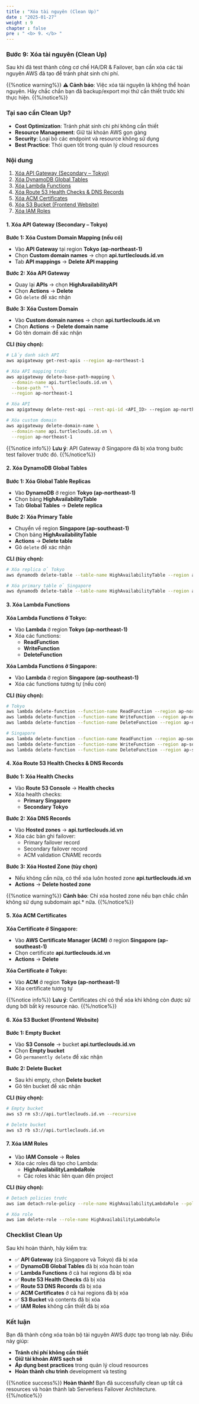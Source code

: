```yaml
---
title : "Xóa tài nguyên (Clean Up)"
date : "2025-01-27" 
weight : 9
chapter : false
pre : " <b> 9. </b> "
---
```


### Bước 9: Xóa tài nguyên (Clean Up)

Sau khi đã test thành công cơ chế HA/DR & Failover, bạn cần xóa các tài nguyên AWS đã tạo để tránh phát sinh chi phí.

{{%notice warning%}}
**⚠️ Cảnh báo**: Việc xóa tài nguyên là không thể hoàn nguyên. Hãy chắc chắn bạn đã backup/export mọi thứ cần thiết trước khi thực hiện.
{{%/notice%}}

### Tại sao cần Clean Up?

- **Cost Optimization**: Tránh phát sinh chi phí không cần thiết
- **Resource Management**: Giữ tài khoản AWS gọn gàng
- **Security**: Loại bỏ các endpoint và resource không sử dụng
- **Best Practice**: Thói quen tốt trong quản lý cloud resources

### Nội dung

1. [Xóa API Gateway (Secondary – Tokyo)](#1-xóa-api-gateway-secondary-tokyo)
2. [Xóa DynamoDB Global Tables](#2-xóa-dynamodb-global-tables)
3. [Xóa Lambda Functions](#3-xóa-lambda-functions)
4. [Xóa Route 53 Health Checks & DNS Records](#4-xóa-route-53-health-checks-dns-records)
5. [Xóa ACM Certificates](#5-xóa-acm-certificates)
6. [Xóa S3 Bucket (Frontend Website)](#6-xóa-s3-bucket-frontend-website)
7. [Xóa IAM Roles](#7-xóa-iam-roles)

#### 1. Xóa API Gateway (Secondary – Tokyo)

**Bước 1: Xóa Custom Domain Mapping (nếu có)**

- Vào **API Gateway** tại region **Tokyo (ap-northeast-1)**
- Chọn **Custom domain names** → chọn **api.turtleclouds.id.vn**
- Tab **API mappings** → **Delete API mapping**



**Bước 2: Xóa API Gateway**

- Quay lại **APIs** → chọn **HighAvailabilityAPI**
- Chọn **Actions** → **Delete**
- Gõ ```delete``` để xác nhận



**Bước 3: Xóa Custom Domain**

- Vào **Custom domain names** → chọn **api.turtleclouds.id.vn**
- Chọn **Actions** → **Delete domain name**
- Gõ tên domain để xác nhận



**CLI (tùy chọn):**
```bash
# Lấy danh sách API
aws apigateway get-rest-apis --region ap-northeast-1

# Xóa API mapping trước
aws apigateway delete-base-path-mapping \
  --domain-name api.turtleclouds.id.vn \
  --base-path "" \
  --region ap-northeast-1

# Xóa API
aws apigateway delete-rest-api --rest-api-id <API_ID> --region ap-northeast-1

# Xóa custom domain
aws apigateway delete-domain-name \
  --domain-name api.turtleclouds.id.vn \
  --region ap-northeast-1
```

{{%notice info%}}
**Lưu ý**: API Gateway ở Singapore đã bị xóa trong bước test failover trước đó.
{{%/notice%}}

#### 2. Xóa DynamoDB Global Tables

**Bước 1: Xóa Global Table Replicas**

- Vào **DynamoDB** ở region **Tokyo (ap-northeast-1)**
- Chọn bảng **HighAvailabilityTable**
- Tab **Global Tables** → **Delete replica**



**Bước 2: Xóa Primary Table**

- Chuyển về region **Singapore (ap-southeast-1)**
- Chọn bảng **HighAvailabilityTable**
- **Actions** → **Delete table**
- Gõ ```delete``` để xác nhận



**CLI (tùy chọn):**
```bash
# Xóa replica ở Tokyo
aws dynamodb delete-table --table-name HighAvailabilityTable --region ap-northeast-1

# Xóa primary table ở Singapore
aws dynamodb delete-table --table-name HighAvailabilityTable --region ap-southeast-1
```

#### 3. Xóa Lambda Functions

**Xóa Lambda Functions ở Tokyo:**

- Vào **Lambda** ở region **Tokyo (ap-northeast-1)**
- Xóa các functions:
  - **ReadFunction**
  - **WriteFunction**
  - **DeleteFunction**



**Xóa Lambda Functions ở Singapore:**

- Vào **Lambda** ở region **Singapore (ap-southeast-1)**
- Xóa các functions tương tự (nếu còn)

**CLI (tùy chọn):**
```bash
# Tokyo
aws lambda delete-function --function-name ReadFunction --region ap-northeast-1
aws lambda delete-function --function-name WriteFunction --region ap-northeast-1
aws lambda delete-function --function-name DeleteFunction --region ap-northeast-1

# Singapore
aws lambda delete-function --function-name ReadFunction --region ap-southeast-1
aws lambda delete-function --function-name WriteFunction --region ap-southeast-1
aws lambda delete-function --function-name DeleteFunction --region ap-southeast-1
```

#### 4. Xóa Route 53 Health Checks & DNS Records

**Bước 1: Xóa Health Checks**

- Vào **Route 53 Console** → **Health checks**
- Xóa health checks:
  - **Primary Singapore**
  - **Secondary Tokyo**


**Bước 2: Xóa DNS Records**

- Vào **Hosted zones** → **api.turtleclouds.id.vn**
- Xóa các bản ghi failover:
  - Primary failover record
  - Secondary failover record
  - ACM validation CNAME records



**Bước 3: Xóa Hosted Zone (tùy chọn)**

- Nếu không cần nữa, có thể xóa luôn hosted zone **api.turtleclouds.id.vn**
- **Actions** → **Delete hosted zone**



{{%notice warning%}}
**Cảnh báo**: Chỉ xóa hosted zone nếu bạn chắc chắn không sử dụng subdomain api.* nữa.
{{%/notice%}}

#### 5. Xóa ACM Certificates

**Xóa Certificate ở Singapore:**

- Vào **AWS Certificate Manager (ACM)** ở region **Singapore (ap-southeast-1)**
- Chọn certificate **api.turtleclouds.id.vn**
- **Actions** → **Delete**



**Xóa Certificate ở Tokyo:**

- Vào **ACM** ở region **Tokyo (ap-northeast-1)**
- Xóa certificate tương tự

{{%notice info%}}
**Lưu ý**: Certificates chỉ có thể xóa khi không còn được sử dụng bởi bất kỳ resource nào.
{{%/notice%}}

#### 6. Xóa S3 Bucket (Frontend Website)

**Bước 1: Empty Bucket**

- Vào **S3 Console** → bucket **api.turtleclouds.id.vn**
- Chọn **Empty bucket**
- Gõ ```permanently delete``` để xác nhận



**Bước 2: Delete Bucket**

- Sau khi empty, chọn **Delete bucket**
- Gõ tên bucket để xác nhận





**CLI (tùy chọn):**
```bash
# Empty bucket
aws s3 rm s3://api.turtleclouds.id.vn --recursive

# Delete bucket
aws s3 rb s3://api.turtleclouds.id.vn
```

#### 7. Xóa IAM Roles

- Vào **IAM Console** → **Roles**
- Xóa các roles đã tạo cho Lambda:
  - **HighAvailabilityLambdaRole**
  - Các roles khác liên quan đến project





**CLI (tùy chọn):**
```bash
# Detach policies trước
aws iam detach-role-policy --role-name HighAvailabilityLambdaRole --policy-arn arn:aws:iam::aws:policy/service-role/AWSLambdaBasicExecutionRole

# Xóa role
aws iam delete-role --role-name HighAvailabilityLambdaRole
```

### Checklist Clean Up

Sau khi hoàn thành, hãy kiểm tra:

- ✅ **API Gateway** (cả Singapore và Tokyo) đã bị xóa
- ✅ **DynamoDB Global Tables** đã bị xóa hoàn toàn
- ✅ **Lambda Functions** ở cả hai regions đã bị xóa
- ✅ **Route 53 Health Checks** đã bị xóa
- ✅ **Route 53 DNS Records** đã bị xóa
- ✅ **ACM Certificates** ở cả hai regions đã bị xóa
- ✅ **S3 Bucket** và contents đã bị xóa
- ✅ **IAM Roles** không cần thiết đã bị xóa



### Kết luận

Bạn đã thành công xóa toàn bộ tài nguyên AWS được tạo trong lab này. Điều này giúp:

- **Tránh chi phí không cần thiết**
- **Giữ tài khoản AWS sạch sẽ**
- **Áp dụng best practices** trong quản lý cloud resources
- **Hoàn thành chu trình** development và testing

{{%notice success%}}
**Hoàn thành!** Bạn đã successfully clean up tất cả resources và hoàn thành lab Serverless Failover Architecture.
{{%/notice%}}